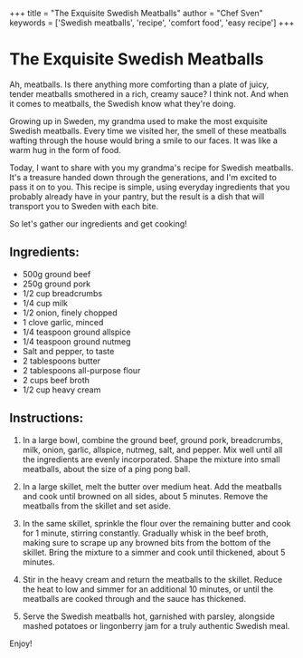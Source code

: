 
+++
title = "The Exquisite Swedish Meatballs"
author = "Chef Sven"
keywords = ['Swedish meatballs', 'recipe', 'comfort food', 'easy recipe']
+++
# The Exquisite Swedish Meatballs

Ah, meatballs. Is there anything more comforting than a plate of juicy, tender meatballs smothered in a rich, creamy sauce? I think not. And when it comes to meatballs, the Swedish know what they're doing. 

Growing up in Sweden, my grandma used to make the most exquisite Swedish meatballs. Every time we visited her, the smell of these meatballs wafting through the house would bring a smile to our faces. It was like a warm hug in the form of food.

Today, I want to share with you my grandma's recipe for Swedish meatballs. It's a treasure handed down through the generations, and I'm excited to pass it on to you. This recipe is simple, using everyday ingredients that you probably already have in your pantry, but the result is a dish that will transport you to Sweden with each bite.

So let's gather our ingredients and get cooking!

## Ingredients:

- 500g ground beef
- 250g ground pork
- 1/2 cup breadcrumbs
- 1/4 cup milk
- 1/2 onion, finely chopped
- 1 clove garlic, minced
- 1/4 teaspoon ground allspice
- 1/4 teaspoon ground nutmeg
- Salt and pepper, to taste
- 2 tablespoons butter
- 2 tablespoons all-purpose flour
- 2 cups beef broth
- 1/2 cup heavy cream


## Instructions:

1. In a large bowl, combine the ground beef, ground pork, breadcrumbs, milk, onion, garlic, allspice, nutmeg, salt, and pepper. Mix well until all the ingredients are evenly incorporated. Shape the mixture into small meatballs, about the size of a ping pong ball.

2. In a large skillet, melt the butter over medium heat. Add the meatballs and cook until browned on all sides, about 5 minutes. Remove the meatballs from the skillet and set aside.

3. In the same skillet, sprinkle the flour over the remaining butter and cook for 1 minute, stirring constantly. Gradually whisk in the beef broth, making sure to scrape up any browned bits from the bottom of the skillet. Bring the mixture to a simmer and cook until thickened, about 5 minutes.

4. Stir in the heavy cream and return the meatballs to the skillet. Reduce the heat to low and simmer for an additional 10 minutes, or until the meatballs are cooked through and the sauce has thickened.

5. Serve the Swedish meatballs hot, garnished with parsley, alongside mashed potatoes or lingonberry jam for a truly authentic Swedish meal.

Enjoy!

